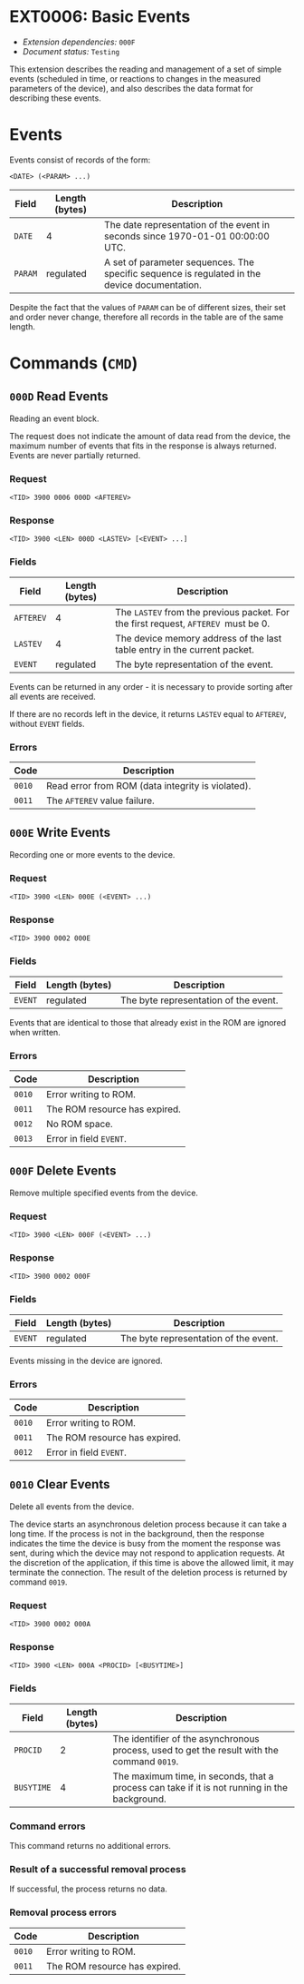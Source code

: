 # EXT0006: Basic Events

* *Extension dependencies:* `000F`
* *Document status:* `Testing`

This extension describes the reading and management of a set of simple events (scheduled in time, or reactions to changes in the measured parameters of the device), and also describes the data format for describing these events.

# Events

Events consist of records of the form:

```
<DATE> (<PARAM> ...)
```

Field       | Length (bytes) | Description
------------|----------------|------------
`DATE`      | 4              | The date representation of the event in seconds since 1970-01-01 00:00:00 UTC.
`PARAM`     | regulated      | A set of parameter sequences. The specific sequence is regulated in the device documentation.

Despite the fact that the values of `PARAM` can be of different sizes, their set and order never change, therefore all records in the table are of the same length.


# Commands (`CMD`)


## `000D` Read Events

Reading an event block.

The request does not indicate the amount of data read from the device, the maximum number of events that fits in the response is always returned. Events are never partially returned.

### Request

```
<TID> 3900 0006 000D <AFTEREV>
```

### Response

```
<TID> 3900 <LEN> 000D <LASTEV> [<EVENT> ...]
```

### Fields

Field       | Length (bytes) | Description
------------|----------------|------------
`AFTEREV`   | 4              | The `LASTEV` from the previous packet. For the first request, `AFTEREV `must be 0.
`LASTEV`    | 4              | The device memory address of the last table entry in the current packet.
`EVENT`     | regulated      | The byte representation of the event.

Events can be returned in any order - it is necessary to provide sorting after all events are received.

If there are no records left in the device, it returns `LASTEV` equal to `AFTEREV`, without `EVENT` fields.

### Errors

Code   | Description
-------|------------
`0010` | Read error from ROM (data integrity is violated).
`0011` | The `AFTEREV` value failure.


## `000E` Write Events

Recording one or more events to the device.

### Request

```
<TID> 3900 <LEN> 000E (<EVENT> ...)
```

### Response

```
<TID> 3900 0002 000E
```

### Fields

Field    | Length (bytes) | Description
---------|----------------|------------
`EVENT`  | regulated      | The byte representation of the event.

Events that are identical to those that already exist in the ROM are ignored when written.

### Errors

Code   | Description
-------|------------
`0010` | Error writing to ROM.
`0011` | The ROM resource has expired.
`0012` | No ROM space.
`0013` | Error in field `EVENT`.


## `000F` Delete Events

Remove multiple specified events from the device.

### Request

```
<TID> 3900 <LEN> 000F (<EVENT> ...)
```

### Response

```
<TID> 3900 0002 000F
```

### Fields

Field       | Length (bytes) | Description
------------|----------------|------------
`EVENT`     | regulated      | The byte representation of the event.

Events missing in the device are ignored.

### Errors

Code   | Description
-------|------------
`0010` | Error writing to ROM.
`0011` | The ROM resource has expired.
`0012` | Error in field `EVENT`.


## `0010` Clear Events

Delete all events from the device.

The device starts an asynchronous deletion process because it can take a long time. If the process is not in the background, then the response indicates the time the device is busy from the moment the response was sent, during which the device may not respond to application requests. At the discretion of the application, if this time is above the allowed limit, it may terminate the connection. The result of the deletion process is returned by command `0019`.

### Request

```
<TID> 3900 0002 000A
```

### Response

```
<TID> 3900 <LEN> 000A <PROCID> [<BUSYTIME>]
```

### Fields

Field       | Length (bytes) | Description
------------|----------------|------------
`PROCID`    | 2              | The identifier of the asynchronous process, used to get the result with the command `0019`.
`BUSYTIME`  | 4              | The maximum time, in seconds, that a process can take if it is not running in the background.

### Command errors

This command returns no additional errors.

### Result of a successful removal process

If successful, the process returns no data.

### Removal process errors

Code   | Description
-------|------------
`0010` | Error writing to ROM.
`0011` | The ROM resource has expired.

